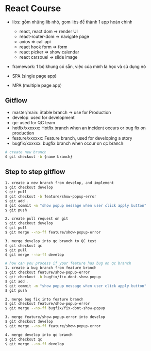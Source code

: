 # React Course

- libs: gồm những lib nhỏ, gom libs để thành 1 app hoàn chỉnh
  - react, react dom => render UI
  - react-router-dom => navigate page
  - axios => call api
  - react hook form => form
  - react picker => show calendar
  - react carsouel ->  slide image

- framework: 1 bộ khung có sẵn, việc của mình là học và sử dụng nó
- SPA (single page app)
- MPA (multiple page app)

## Gitflow
- master/main: Stable branch -> use for Production
- develop: used for development
- qc: used for QC team
- hotfix/xxxxxx: Hotfix branch when an incident occurs or bug fix on production
- feature/xxxxxx: Feature branch, used for developing a story
- bugfix/xxxxxx: bugfix branch when occur on qc branch

```bash
# create new branch
$ git checkout -b {name branch}
```

## Step to step gitflow
```bash
1. create a new branch from develop, and implement
$ git checkout develop
$ git pull
$ git checkout -b feature/show-popup-error
$ git add .
$ git commit -m "show popup message when user click apply button"
$ git push

2. create pull request on git
$ git checkout develop
$ git pull
$ git merge --no-ff feature/show-popup-error

3. merge develop into qc branch to QC test
$ git checkout qc
$ git pull
$ git merge --no-ff develop

# how can you process if your feature has bug on qc branch
1. create a bug branch from feature branch
$ git checkout feature/show-popup-error
$ git checkout -b bugfix/fix-dont-show-popup
$ git add .
$ git commit -m "show popup message when user click apply button"
$ git push

2. merge bug fix into feature branch
$ git checkout feature/show-popup-error
$ git merge --no-ff bugfix/fix-dont-show-popup

3. merge feature/show-popup-error into develop
$ git checkout develop
$ git merge --no-ff feature/show-popup-error

4. merge develop into qc branch
$ git checkout qc
$ git merge --no-ff develop
```